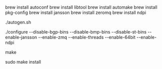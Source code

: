brew install autoconf
brew install libtool
brew install automake
brew install pkg-config
brew install jansson
brew install zeromq
brew install ndpi

./autogen.sh
 
./configure --disable-bgp-bins --disable-bmp-bins --disable-st-bins --enable-jansson --enable-zmq --enable-threads --enable-64bit --enable-ndpi

make
 
sudo make install
